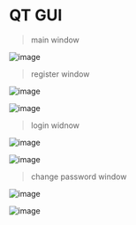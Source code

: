 # QT GUI
> main window

![image](https://user-images.githubusercontent.com/101745968/169896586-1dc22f08-25cc-4892-9fdb-3a4277615abc.png)

> register window

![image](https://user-images.githubusercontent.com/101745968/169896644-4ba6abbd-d2ce-4cea-8a08-c8d4629a96a4.png)

![image](https://user-images.githubusercontent.com/101745968/169896813-7e8055fa-2c6d-461e-99c2-385e396802a3.png)

> login widnow

![image](https://user-images.githubusercontent.com/101745968/169896918-489fb745-3368-4821-9356-4fde46331f7f.png)

![image](https://user-images.githubusercontent.com/101745968/169896945-883bc90f-4cd9-4dde-9d8d-294dcdade9c9.png)

> change password window

![image](https://user-images.githubusercontent.com/101745968/169897007-315322d2-2c4d-4226-b58f-4472bcf622f6.png)

![image](https://user-images.githubusercontent.com/101745968/169897064-992de4b6-5b2a-4cce-8309-27351c66a66b.png)
